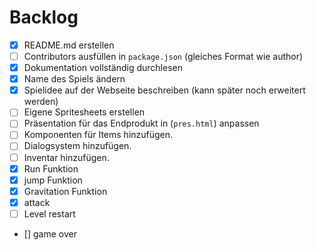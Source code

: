 # Backlog

- [x] README.md erstellen
- [ ] Contributors ausfüllen in `package.json` (gleiches Format wie author)
- [x] Dokumentation vollständig durchlesen
- [x] Name des Spiels ändern
- [x] Spielidee auf der Webseite beschreiben (kann später noch erweitert werden)
- [ ] Eigene Spritesheets erstellen
- [ ] Präsentation für das Endprodukt in (`pres.html`) anpassen
- [ ] Komponenten für Items hinzufügen.
- [ ] Dialogsystem hinzufügen.
- [ ] Inventar hinzufügen.
- [x] Run Funktion
- [x] jump Funktion
- [x] Gravitation Funktion
- [x] attack
- [ ] Level restart
- [] game over
